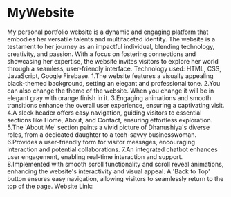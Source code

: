 # MyWebsite
My personal portfolio website is a dynamic and engaging platform that embodies her versatile talents and multifaceted identity. The website is a testament to her journey as an impactful individual, blending technology, creativity, and passion. With a focus on fostering connections and showcasing her expertise, the website invites visitors to explore her world through a seamless, user-friendly interface.
Technology used: HTML, CSS, JavaScript, Google Firebase.
1.The website features a visually appealing black-themed background, setting an elegant and professional tone. 
2.You can also change the theme of the website. When you change it will be in elegant gray with orange finish in it.
3.Engaging animations and smooth transitions enhance the overall user experience, ensuring a captivating visit.
4.A sleek header offers easy navigation, guiding visitors to essential sections like Home, About, and Contact, ensuring effortless exploration.
5.The 'About Me' section paints a vivid picture of Dhanushiya's diverse roles, from a dedicated daughter to a tech-savvy businesswoman.
6.Provides a user-friendly form for visitor messages, encouraging interaction and potential collaborations.
7.An integrated chatbot enhances user engagement, enabling real-time interaction and support.
8.Implemented with smooth scroll functionality and scroll reveal animations, enhancing the website's interactivity and visual appeal.
A 'Back to Top' button ensures easy navigation, allowing visitors to seamlessly return to the top of the page.
Website Link: 
